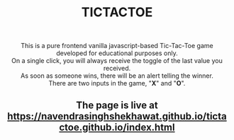 <b><h1 align="center">TICTACTOE</h1></b><br>
<p align="center">This is a pure frontend vanilla javascript-based Tic-Tac-Toe game developed for educational purposes only.<br>
     On a single click, you will always receive the toggle of the last value you received.<br>
As soon as someone wins, there will be an alert telling the winner.<br>
  There are two inputs in the game, "<b>X</b>" and "<b>O</b>".
</p>

<h2 align="center"> The page is live at <a href="https://navendrasinghshekhawat.github.io/tictactoe.github.io/index.html" target="_blank" > https://navendrasinghshekhawat.github.io/tictactoe.github.io/index.html </a> </h2>
